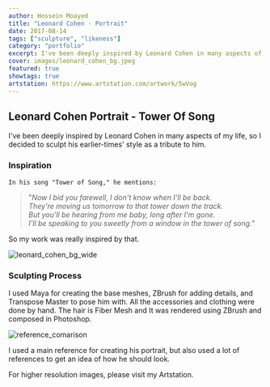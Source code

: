 ```yaml
---
author: Hossein Moayed
title: "Leonard Cohen - Portrait"
date: 2017-08-14
tags: ["sculpture", "likeness"]
category: "portfolio"
excerpt: I've been deeply inspired by Leonard Cohen in many aspects of my life, so I decided to sculpt his earlier-times' style as a tribute to him.
cover: images/leonard_cohen_bg.jpeg
featured: true
showtags: true
artstation: https://www.artstation.com/artwork/5wVog
---
```

## Leonard Cohen Portrait - Tower Of Song


I've been deeply inspired by Leonard Cohen in many aspects of my life, so I decided to sculpt his earlier-times' style as a tribute to him.


### Inspiration


    In his song "Tower of Song," he mentions:

> "*Now I bid you farewell, I don't know when I'll be back.<br />
> They're moving us tomorrow to that tower down the track.<br />
> But you'll be hearing from me baby, long after I'm gone.<br />
> I'll be speaking to you sweetly from a window in the tower of song.*"

So my work was really inspired by that.
	
  <img src="/images/leonard_cohen_bg_wide.jpeg" alt="leonard_cohen_bg_wide" class="responsive">

### Sculpting Process

I used Maya for creating the base meshes, ZBrush for adding details, and Transpose Master to pose him with.
All the accessories and clothing were done by hand.
The hair is Fiber Mesh and It was rendered using ZBrush and composed in Photoshop.


<img src="/images/reference_comarison.jpg" alt="reference_comarison" class="responsive">


I used a main reference for creating his portrait, but also used a lot of references to get an idea of how he should look.


For higher resolution images, please visit my Artstation.